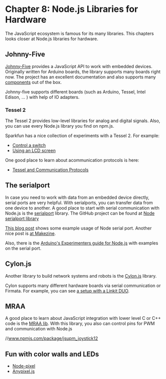 # Chapter 8: Node.js Libraries for Hardware

The JavaScript ecosystem is famous for its many libraries. This chapters looks closer at Node.js libraries for hardware.


## Johnny-Five

[Johnny-Five](http://johnny-five.io) provides a JavaScript API to work with embedded devices. Originally written for Arduino boards, the library supports many boards right now. The project has an excellent documentation and also supports many [components](http://embeddednodejs.com/components/) out of the box.

Johnny-five supports different boards (such as Arduino, Tessel, Intel Edison, ... ) with help of IO adapters. 

### Tessel 2

The Tessel 2 provides low-level libraries for analog and digital signals. Also, you can use every Node.js library you find on npm.js.  

Sparkfun has a nice collection of experiments with a Tessel 2.  For example: 

* [Control a switch](https://learn.sparkfun.com/tutorials/experiment-guide-for-the-johnny-five-inventors-kit/experiment-5-reading-an-spdt-switch)
* [Using an LCD screen](https://learn.sparkfun.com/tutorials/experiment-guide-for-the-johnny-five-inventors-kit/experiment-12-using-an-lcd-screen)

One good place to learn about acommunication protocols is here:

* [Tessel and Communication Protocols](https://tessel.io/blog/108840925797/a-web-developers-guide-to-communication-protocols)

## The serialport

In case you need to work with data from an embedded device directly, serial ports are very helpful. With serialports, you can transfer data from one device to another. A good place to start with serial communication with Node.js is the [serialport](https://www.npmjs.com/package/serialport) library.  The GitHub project can be found at [Node serialport library](https://github.com/voodootikigod/node-serialport)

[This blog post](http://thinkingonthinking.com/serial-communication-with-nodejs/) shows some example usage of Node serial port. Another nice post is [at Makezine](http://makezine.com/projects/make-41-tinkering-toys/avr-usart-serial/).

Also, there is the [Arduino's Experimenters guide for Node.js](http://node-ardx.org/) with examples on the serial port.



## Cylon.js 

Another library to build network systems and robots is the [Cylon.js](http://cylonjs.com/) library.

Cylon supports many different hardware boards via serial communication or Firmata. For example, you can see [a setup with a Linkit DUO](https://iamblue.gitbooks.io/linkit-smart-nodejs/content/en/basic/cylon.html).

## MRAA

A good place to learn about JavaScript integration with lower level C or C++ code is the [MRAA lib](https://github.com/intel-iot-devkit/mraa). With this library, you also can control pins for PWM and communication with Node.js


//www.npmjs.com/package/jsupm_joystick12

## Fun with color walls and LEDs

* [Node-pixel](https://github.com/ajfisher/node-pixel)
* [Anypixel.js](https://googlecreativelab.github.io/anypixel/) 
